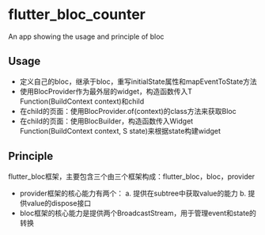 # flutter_bloc_counter

An app showing the usage and principle of bloc

## Usage

- 定义自己的bloc，继承于bloc，重写initialState属性和mapEventToState方法
- 使用BlocProvider作为最外层的widget，构造函数传入T Function(BuildContext context)和child
- 在child的页面：使用BlocProvider.of<T>(context)的class方法来获取Bloc
- 在child的页面：使用BlocBuilder，构造函数传入Widget Function(BuildContext context, S state)来根据state构建widget

## Principle

flutter_bloc框架，主要包含三个由三个框架构成：flutter_bloc，bloc，provider
- provider框架的核心能力有两个：
    a. 提供在subtree中获取value的能力
    b. 提供value的dispose接口
- bloc框架的核心能力是提供两个BroadcastStream，用于管理event和state的转换

